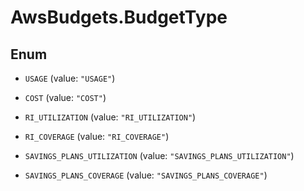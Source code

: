 # AwsBudgets.BudgetType

## Enum


* `USAGE` (value: `"USAGE"`)

* `COST` (value: `"COST"`)

* `RI_UTILIZATION` (value: `"RI_UTILIZATION"`)

* `RI_COVERAGE` (value: `"RI_COVERAGE"`)

* `SAVINGS_PLANS_UTILIZATION` (value: `"SAVINGS_PLANS_UTILIZATION"`)

* `SAVINGS_PLANS_COVERAGE` (value: `"SAVINGS_PLANS_COVERAGE"`)


